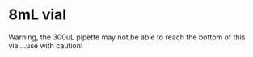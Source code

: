 # 8mL vial



Warning, the 300uL pipette may not be able to reach the bottom of this vial...use with caution!